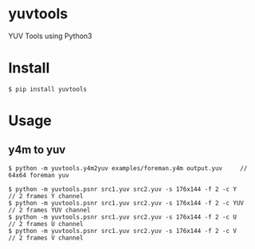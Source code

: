 # yuvtools
YUV Tools using Python3

# Install

```
$ pip install yuvtools
```

# Usage
## y4m to yuv
```
$ python -m yuvtools.y4m2yuv examples/foreman.y4m output.yuv     // 64x64 foreman yuv
```



```
$ python -m yuvtools.psnr src1.yuv src2.yuv -s 176x144 -f 2 -c Y         // 2 frames Y channel
$ python -m yuvtools.psnr src1.yuv src2.yuv -s 176x144 -f 2 -c YUV       // 2 frames YUV channel
$ python -m yuvtools.psnr src1.yuv src2.yuv -s 176x144 -f 2 -c U         // 2 frames U channel
$ python -m yuvtools.psnr src1.yuv src2.yuv -s 176x144 -f 2 -c V         // 2 frames V channel
```
